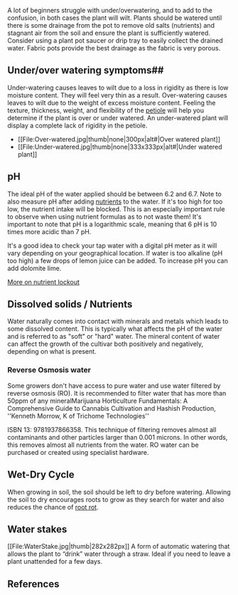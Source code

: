 A lot of beginners struggle with under/overwatering, and to add to the confusion, in both cases the plant will wilt. Plants should be watered until there is some drainage from the pot to remove old salts (nutrients) and stagnant air from the soil and ensure the plant is sufficiently watered. Consider using a plant pot saucer or drip tray to easily collect the drained water. Fabric pots provide the best drainage as the fabric is very porous.


## Under/over watering symptoms##
Under-watering causes leaves to wilt due to a loss in rigidity as there is low moisture content. They will feel very thin as a result. Over-watering causes leaves to wilt due to the weight of excess moisture content. Feeling the texture, thickness, weight, and flexibility of the [petiole](/Anatomy_of_Cannabis#petiole) will help you determine if the plant is over or under watered. An under-watered plant will display a complete lack of rigidity in the petiole.
<div align#'center'><ul> 
<li style#"display: inline-block;"> [[File:Over-watered.jpg|thumb|none|300px|alt#|Over watered plant]] </li>
<li style#"display: inline-block;"> [[File:Under-watered.jpg|thumb|none|333x333px|alt#|Under watered plant]] </li>
</ul>
</div>

## pH ##
The ideal pH of the water applied should be between 6.2 and 6.7. Note to also measure pH after adding [nutrients](/Nutrients) to the water. If it's too high for too low, the nutrient intake will be blocked. This is an especially important rule to observe when using nutrient formulas as to not waste them! It's important to note that pH is a logarithmic scale, meaning that 6 pH is 10 times more acidic than 7 pH.

It's a good idea to check your tap water with a digital pH meter as it will vary depending on your geographical location. If water is too alkaline (pH too high) a few drops of lemon juice can be added. To increase pH you can add dolomite lime.

[More on nutrient lockout](/Nutrients#nutrient_lockout)

## Dissolved solids / Nutrients ##
Water naturally comes into contact with minerals and metals which leads to some dissolved content. This is typically what affects the pH of the water and is referred to as "soft" or "hard" water. The mineral content of water can affect the growth of the cultivar both positively and negatively, depending on what is present. 

### Reverse Osmosis water ###
Some growers don't have access to pure water and use water filtered by reverse osmosis (RO). It is recommended to filter water that has more than 50ppm of any mineral<ref>Marijuana Horticulture Fundamentals: A Comprehensive Guide to Cannabis Cultivation and Hashish Production, ''Kenneth Morrow, K of Trichome Technologies''

ISBN 13: 9781937866358</ref>. This technique of filtering removes almost all contaminants and other particles larger than 0.001 microns. In other words, this removes almost all nutrients from the water. RO water can be purchased or created using specialist hardware.

## Wet-Dry Cycle ##
When growing in soil, the soil should be left to dry before watering. Allowing the soil to dry encourages roots to grow as they search for water and also reduces the chance of [root rot](/Diseases).
## Water stakes ##
[[File:WaterStake.jpg|thumb|282x282px]]
A form of automatic watering that allows the plant to “drink” water through a straw. Ideal if you need to leave a plant unattended for a few days.


## References ##
<references />